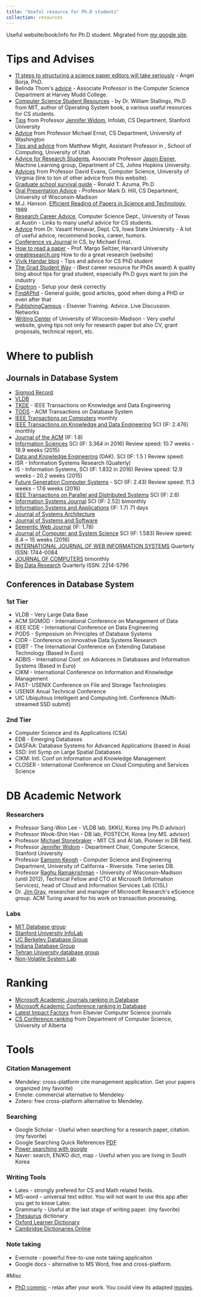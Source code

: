 ```yaml
---
title: "Useful resource for Ph.D students"
collection: resources
---
```


Useful website/book/info for Ph.D student. Migrated from [my google site](https://sites.google.com/site/tdnguyencs/csstudentresource).

# Tips and Advises

* [11 steps to structuring a science paper editors will take seriously](https://www.elsevier.com/connect/11-steps-to-structuring-a-science-paper-editors-will-take-seriously) - Angel Borja, PhD.
* Belinda Thom's [advice](http://computer%20science%20advice%20for%20students/) - Associate Professor in the Computer Science Department at Harvey Mudd College.
* [Computer Science Student Resources](http://www.computersciencestudent.com/) - by Dr. William Stallings, Ph.D from MIT, author of Operating System book, a various useful resources for CS students.
* [Tips](http://infolab.stanford.edu/~widom/paper-writing.html) from Professor [Jennifer Widom](http://infolab.stanford.edu/~widom/), Infolab, CS Department, Stanford University
* [Advice](http://homes.cs.washington.edu/~mernst/advice/) from Professor Michael Ernst, CS Department, University of Washington
* [Tips and advice](http://matt.might.net/articles/) from Matthew Might, Assistant Professor in , School of Computing, University of Utah
* [Advice for Research Students](http://www.cs.jhu.edu/~jason/advice/), Associate Professor [Jason Eisner](http://www.cs.jhu.edu/~jason/), Machine Learning group, Department of CS, Johns Hopkins University.
* [Advices](http://www.cs.virginia.edu/~evans/advice/) from Professor David Evans, Computer Science, University of Virginia (link to ton of other advice from this website).
* [Graduate school survival guide](http://www.cs.unc.edu/~azuma/hitch4.html) - Ronald T. Azuma, Ph.D
* [Oral Presentation Advice](http://pages.cs.wisc.edu/~markhill/conference-talk.html) - Professor Mark D. Hill, CS Department, University of Wisconsin-Madison
* M.J. Hanson. [Efficient Reading of Papers in Science and Technology](http://cs.stanford.edu/people/chrismre/cs345/rl/hanson00.pdf), 1989
* [Research Career Advice](https://www.cs.utexas.edu/graduate-program/current-students/research-career-advice), Computer Science Dept., University of Texas at Austin - Links to many useful advice for CS students.
* [Advice](http://www.cs.iastate.edu/~honavar/grad-advice.html) from Dr. Vasant Honavar, Dept. CS, Iowa State University - A lot of useful advice, recommend books, career, humors.
* [Conference vs Journal](https://homes.cs.washington.edu/~mernst/advice/conferences-vs-journals.html) in CS, by Michael Ernst.
* [How to read a paper](http://www.eecs.harvard.edu/cs261/notes/intro.html#howtoread) - Prof. Margo Seltzer, Harvard University
* [greatresearch.org](http://greatresearch.org/) How to do a great research (website)
* [Vivik Handar blog](http://blog.vivekhaldar.com/post/25136762019/advice-to-prospective-grad-students) - Tips and advice for CS PhD student
* [The Grad Student Way](http://thegradstudentway.com/blog/) - (Best career resource for PhDs award) A quality blog about tips for grad student, especially Ph.D guys want to join the industry
* [Ergotron](http://www.ergotron.com/tabid/305/language/en-US/default.aspx) - Setup your desk correctly
* [FindAPhd](https://www.findaphd.com/advice/doing/life-after-phd-research.aspx) - General guide, good articles, good when doing a PHD or even after that
* [PublishingCampus](https://www.publishingcampus.elsevier.com/pages/1/Home.html) - Elsevier Training. Advice. Live Discussion. Networks
* [Writing Center](https://writing.wisc.edu/Handbook/PlanResearchPaper.html) of University of Wisconsin-Madison - Very useful website, giving tips not only for research paper but also CV, grant proposals, technical report, etc.

# Where to publish
## Journals in Database System
* [Sigmod Record](http://www.sigmod.org/publications/sigmod-record/1406)
* [VLDB](http://www.informatik.uni-trier.de/~ley/db/journals/vldb/)
* [TKDE](http://www.computer.org/portal/web/tkde) - IEEE Transactions on Knowledge and Data Engineering
* [TODS](http://tods.acm.org/) - ACM Transactions on Database System
* [IEEE Transactions on Computers](http://ieeexplore.ieee.org/xpl/aboutJournal.jsp?punumber=12)  monthly
* [IEEE Transactions on Knowledge and Data Engineering](http://ieeexplore.ieee.org/xpl/RecentIssue.jsp?punumber=69) SCI (IF: 2.476)  monthly
* [Journal of the ACM](http://dl.acm.org/citation.cfm?id=J401)  (IF: 1.8)
* [Information Sciences](http://www.journals.elsevier.com/information-sciences/)  SCI (IF: 3.364 in 2016) Review speed: 10.7 weeks - 18.9 weeks (2015)
* [Data and Knowledge Engineering](https://www.journals.elsevier.com/data-and-knowledge-engineering) (DAK). SCI (IF: 1.5 ) Review speed: 
* ISR - Information Systems Research (Quaterly)
* IS - Information Systems, SCI (IF: 1.832 in 2016) Review speed: 12.9 weeks - 20.2 weeks (2015)
* [Future Generation Computer Systems](https://www.journals.elsevier.com/future-generation-computer-systems) - SCI (IF: 2.43) Review speed: 11.3 weeks - 17.6 weeks (2016)
* [IEEE Transactions on Parallel and Distributed Systems](https://www.computer.org/web/tpds) SCI (IF: 2.6)
* [Information Systems Journal](http://onlinelibrary.wiley.com/journal/10.1111/(ISSN)1365-2575) SCI (IF: 2.52) bimonthly 
* [Information Systems and Applications](http://www.springer.com/computer/information+systems+and+applications/journal/10115) (IF: 1.7) 71 days
* [Journal of Systems Architecture](https://www.journals.elsevier.com/journal-of-systems-architecture/) 
* [Journal of Systems and Software](https://www.journals.elsevier.com/journal-of-systems-and-software/)
* [Sementic Web Journal](http://www.semantic-web-journal.net/)  (IF: 1.78) 
* [Journal of Computer and System Science](https://www.journals.elsevier.com/journal-of-computer-and-system-sciences/)   SCI (IF: 1.583)  Review speed: 8.4 ~ 15 weeks (2016)
* [INTERNATIONAL JOURNAL OF WEB INFORMATION SYSTEMS](http://www.emeraldgrouppublishing.com/products/journals/journals.htm?id=ijwis)  Quarterly ISSN: 1744-0084
* [JOURNAL OF COMPUTERS](http://www.jcomputers.us/)  bimonthly 
* [Big Data Research](http://www.sciencedirect.com/science/journal/22145796) Quarterly ISSN: 2214-5796 

## Conferences in Database System
### 1st Tier
* VLDB - Very Large Data Base
* ACM SIGMOD - International Conference on Management of Data
* IEEE ICDE - International Conference on Data Engineering
* PODS - Symposium on Principles of Database Systems
* CIDR - Conference on Innovative Data Systems Research
* EDBT - The International Conference on Extending Database Technology (Based In Euro)
* ADBIS - International Conf. on Advances in Databases and Information Systems (Based in Euro)
* CIKM - International Conference on Information and Knowledge Management
* FAST- USENIX Conference on File and Storage Technologies
* USENIX Anual Technical Conference 
* UIC Ubiquitous Intelligent and Computing Intl. Conference (Multi-streamed SSD submit)

### 2nd Tier
* Computer Science and its Applications (CSA)
* EDB - Emerging Databases
* DASFAA: Database Systems for Advanced Applications (based in Asia)
* SSD: Intl Symp on Large Spatial Databases
* CIKM: Intl. Conf on Information and Knowledge Management
* CLOSER - International Conference on Cloud Computing and Services Science

# DB Academic Network
### Researchers
* Professor Sang-Won Lee - VLDB lab, SKKU, Korea (my Ph.D advisor)
* Professor Wook-Shin Han - DB lab, POSTECH, Korea (my MS. advisor)
* Professor [Michael Stonebraker](https://www.csail.mit.edu/person/michael-stonebraker) - MIT CS and AI lab, Pioneer in DB field.
* Professor [Jennifer Widom](http://infolab.stanford.edu/~widom/) - Department Chair, Computer Science, Stanford University
* Professor [Eamonn Keogh](http://www.cs.ucr.edu/~eamonn/) - Computer Science and Engineering Department, University of California - Riverside. Time series DB.
* Professor [Raghu Ramakrishman](http://pages.cs.wisc.edu/~raghu/) - University of Wisconsin-Madison (until 2012), Technical Fellow and CTO at Microsoft (Information Services), head of Cloud and Information Services Lab (CISL)
* Dr. [Jim Gray](http://research.microsoft.com/en-us/um/people/gray/), researcher and manager of Microsoft Research's eScience group. ACM Turing award for his work on transaction processing.

### Labs
* [MIT Database group](http://db.csail.mit.edu/)
* [Stanford University InfoLab](http://infolab.stanford.edu/index.html)
* [UC Berkeley Database Group](http://db.cs.berkeley.edu/)
* [Indiana Database Group](http://www.cs.indiana.edu/database/)
* [Tehran University database group](http://ece.ut.ac.ir/DBRG/)
* [Non-Volatile System Lab](http://nvsl.ucsd.edu/index.php?path=pubs)

# Ranking
* [Microsoft Academic Journals ranking in Database](http://academic.research.microsoft.com/RankList?entitytype=4&topDomainID=2&subDomainID=18)
* [Microsoft Academic Conference ranking in Database](http://academic.research.microsoft.com/RankList?entitytype=3&topDomainID=2&subDomainID=18&last=0&start=1&end=100)
* [Latest Impact Factors](http://about.elsevier.com/impactfactor/2013/author-webpage-50256.html) from Elsevier Computer Science journals
* [CS Conference ranking](http://webdocs.cs.ualberta.ca/~zaiane/htmldocs/ConfRanking.html) from Department of Computer Science, University of Alberta

# Tools
### Citation Management
* Mendeley: cross-platform cite management application. Get your papers organized (my favorite)
* Ennote: commercial alternative to Mendeley
* Zotero: free cross-platform alternative to Mendeley.
### Searching
* Google Scholar - Useful when searching for a research paper, citation. (my favorite)
* Google Searching Quick References [PDF](http://www.powersearchingwithgoogle.com/course/ps/assets/PowerSearchingQuickReference.pdf)
* [Power searching with google](http://www.powersearchingwithgoogle.com/)
* Naver: search, EN/KO dict, map - Useful when you are living in South Korea

### Writing Tools
* Latex - strongly prefered for CS and Math related fields.
* MS-word - universal text editor. You will not want to use this app after you get to know Latex.
* Grammarly - Useful at the last stage of writing paper. (my favorite)
* [Thesaurus](http://thesaurus.com/browse/propose) dictionary
* [Oxford Learner Dictionary](http://www.oxfordlearnersdictionaries.com/)
* [Cambridge Dictionaries Online](http://dictionary.cambridge.org/)

### Note taking
* Evernote - powerful free-to-use note taking applicaiton
* Google docs - alternative to MS Word, free and cross-platform.

#Misc
* [PhD commic](https://phdcomics.com/) - relax after your work. You could view its adapted [movies](https://www.phdmovie.com/).
